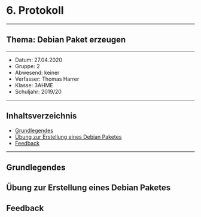 # 6. Protokoll
---------------------------------------------
## Thema: Debian Paket erzeugen
---------------------------------------------
* Datum:      27.04.2020
* Gruppe:     2  
* Abwesend:   keiner
* Verfasser:  Thomas Harrer 
* Klasse:     3AHME
* Schuljahr:  2019/20
---------------------------------------------
## Inhaltsverzeichnis
* [Grundlegendes](#grundlegendes)
* [Übung zur Erstellung eines Debian Paketes](#übung-zur-erstellung-eines-debian-paketes)
* [Feedback](#feedback)

---------------------------------------------
## Grundlegendes

## Übung zur Erstellung eines Debian Paketes

## Feedback

